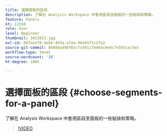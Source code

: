```yaml
---
title: 選擇面板的區段
description: 了解在 Analysis Workspace 中套用區段至面板的一些秘訣和策略。
feature: Panels
kt: 11550
role: User
level: Beginner
thumbnail: 3412023.jpg
exl-id: 087ee2f8-4eb6-4b3a-a7aa-96e65f1c1fa3
source-git-commit: 84984ad9bf65cfc69117e40ac0e0cfe503cac5e5
workflow-type: tm+mt
source-wordcount: '38'
ht-degree: 100%

---
```


# 選擇面板的區段 {#choose-segments-for-a-panel}

了解在 Analysis Workspace 中套用區段至面板的一些秘訣和策略。

>[!VIDEO](https://video.tv.adobe.com/v/3412023/?quality=12&learn=on)
